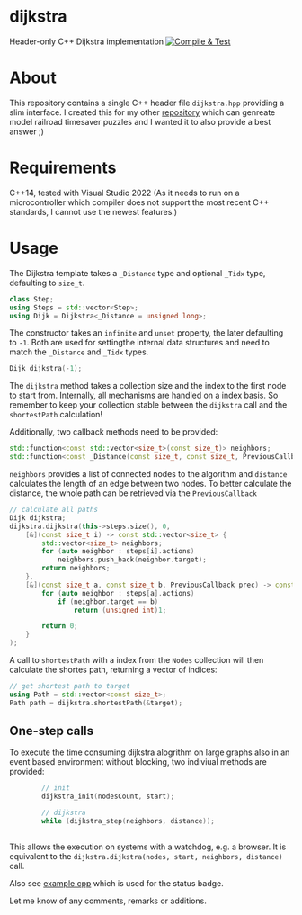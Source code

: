# dijkstra
Header-only C++ Dijkstra implementation
[![Compile & Test](https://github.com/danie1kr/dijkstra/actions/workflows/main.yml/badge.svg)](https://github.com/danie1kr/dijkstra/actions/workflows/main.yml)

# About
This repository contains a single C++ header file `dijkstra.hpp` providing a slim interface.
I created this for my other [repository](https://github.com/danie1kr/timeSaverSolver) which can genreate model railroad timesaver puzzles and I wanted it to also provide a best answer ;)

# Requirements
C++14, tested with Visual Studio 2022
(As it needs to run on a microcontroller which compiler does not support the most recent C++ standards, I cannot use the newest features.)

# Usage
The Dijkstra template takes a `_Distance` type and optional `_Tidx` type, defaulting to `size_t`.

```C++
class Step;
using Steps = std::vector<Step>;
using Dijk = Dijkstra<_Distance = unsigned long>;
```

The constructor takes an `infinite` and `unset` property, the later defaulting to `-1`. Both are used for settingthe internal data structures and need to match the `_Distance` and `_Tidx` types.
```C++
Dijk dijkstra(-1);
```

The `dijkstra` method takes a collection size and the index to the first node to start from. Internally, all mechanisms are handled on a index basis. So remember to keep your collection stable between the `dijkstra` call and the `shortestPath` calculation!

Additionally, two callback methods need to be provided:
```C++
std::function<const std::vector<size_t>(const size_t)> neighbors;
std::function<const _Distance(const size_t, const size_t, PreviousCallback)> distance;
```
`neighbors` provides a list of connected nodes to the algorithm and `distance` calculates the length of an edge between two nodes. To better calculate the distance, the whole path can be retrieved via the `PreviousCallback`

```C++
// calculate all paths
Dijk dijkstra;
dijkstra.dijkstra(this->steps.size(), 0,
	[&](const size_t i) -> const std::vector<size_t> {
		std::vector<size_t> neighbors;
		for (auto neighbor : steps[i].actions)
			neighbors.push_back(neighbor.target);
		return neighbors;
	},
	[&](const size_t a, const size_t b, PreviousCallback prec) -> const unsigned int {
		for (auto neighbor : steps[a].actions)
			if (neighbor.target == b)
				return (unsigned int)1;

		return 0;
	}
);
```

A call to `shortestPath` with a index from the `Nodes` collection will then calculate the shortes path, returning a vector of indices:
```C++
// get shortest path to target
using Path = std::vector<const size_t>;
Path path = dijkstra.shortestPath(&target);
```

## One-step calls
To execute the time consuming dijkstra alogrithm on large graphs also in an event based environment without blocking, two indiviual methods are provided:
```C++
		// init
		dijkstra_init(nodesCount, start);

		// dijkstra
		while (dijkstra_step(neighbors, distance));
		
```
This allows the execution on systems with a watchdog, e.g. a browser. It is equivalent to the `dijkstra.dijkstra(nodes, start, neighbors, distance)` call.

Also see [example.cpp](example.cpp) which is used for the status badge.

Let me know of any comments, remarks or additions.
